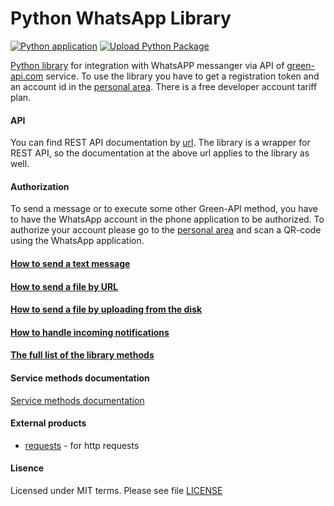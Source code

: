# Python WhatsApp Library

[![Python application](https://github.com/green-api/whatsapp-api-client-python/actions/workflows/python-app.yml/badge.svg)](https://github.com/green-api/whatsapp-api-client-python/actions/workflows/python-app.yml)
[![Upload Python Package](https://github.com/green-api/whatsapp-api-client-python/actions/workflows/python-publish.yml/badge.svg)](https://github.com/green-api/whatsapp-api-client-python/actions/workflows/python-publish.yml)

[Python library](https://github.com/green-api/whatsapp-api-client-python) for integration with WhatsAPP messanger via API of [green-api.com](https://green-api.com/en) service. To use the library you have to get a registration token and an account id in the [personal area](https://console.green-api.com). There is a free developer account tariff plan.

#### API

You can find REST API documentation by [url](https://green-api.com/en/docs/api/). The library is a wrapper for REST API, so the documentation at the above url applies to the library as well.

#### Authorization

To send a message or to execute some other Green-API method, you have to have the WhatsApp account in the phone application to be authorized. To authorize your account please go to the [personal area](https://console.green-api.com) and scan a QR-code using the WhatsApp application.

#### [How to send a text message](sendmessage.md)
#### [How to send a file by URL](sendfilebyurl.md)
#### [How to send a file by uploading from the disk](sendfilebyupload.md)
#### [How to handle incoming notifications](startReceiveNotification.md)
#### [The full list of the library methods](fullmethods.md)

#### Service methods documentation

[Service methods documentation](https://green-api.com/docs/api/)

#### External products

- [requests](https://requests.readthedocs.io) - for http requests

#### Lisence

Licensed under MIT terms. Please see file [LICENSE](https://github.com/green-api/whatsapp-api-client-python/blob/master/LICENSE)
